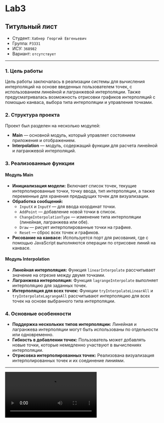 # Lab3

## Титульный лист

- Студент: `Хабнер Георгий Евгеньевич`
- Группа: `P3331`
- ИСУ: `368982`
- Вариант: `отсутствует`

---

### 1. Цель работы
Цель работы заключалась в реализации системы для вычисления интерполяций на основе введенных пользователем точек, с использованием линейной и лагранжевой интерполяции. Также предусматривалась возможность отрисовки графиков интерполяций с помощью канваса, выбора типа интерполяции и управления точками.

### 2. Структура проекта
Проект был разделен на несколько модулей:
- **Main** — основной модуль, который управляет состоянием приложения и отображением.
- **Interpolation** — модуль, содержащий функции для расчета линейной и лагранжевой интерполяций.

### 3. Реализованные функции
#### Модуль **Main**
- **Инициализация модели:** Включает список точек, текущие интерполированные точки, точку ввода, тип интерполяции, а также переменные для хранения предыдущих точек для визуализации.
- **Обработка сообщений:**
  - `InputX` и `InputY` — для ввода координат точки.
  - `AddPoint` — добавление новой точки в список.
  - `ChangeInterpolationType` — изменение типа интерполяции (линейная, лагранжева или обе).
  - `Draw` — рисует интерполированные точки на графике.
  - `Reset` — сброс всех точек и графиков.
- **Рисование на канвасе:** Используется порт для рисования, где с помощью JavaScript выполняются операции по отрисовке линий на канвасе.
  
#### Модуль **Interpolation**
- **Линейная интерполяция:** Функция `linearInterpolate` рассчитывает значение на отрезке между двумя точками.
- **Лагранжева интерполяция:** Функция `lagrangeInterpolate` выполняет интерполяцию для заданных точек.
- **Интерполяция для всех точек:** Функции `tryInterpolateLinearAll` и `tryInterpolateLagrangeAll` рассчитывают интерполяцию для всех точек на основе выбранного типа интерполяции.

### 4. Основные особенности
- **Поддержка нескольких типов интерполяции:** Линейная и лагранжева интерполяции могут быть использованы по отдельности или одновременно.
- **Гибкость в добавлении точек:** Пользователь может добавлять новые точки, которые немедленно участвуют в вычислениях интерполяции.
- **Отрисовка интерполированных точек:** Реализована визуализация интерполированных точек и их соединение линиями.
    
---

![guide](./data/guide.mov)

